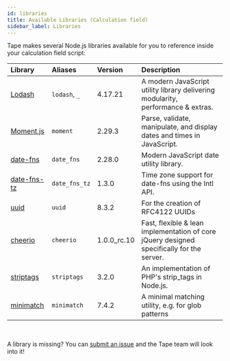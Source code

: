 ```yaml
---
id: libraries
title: Available Libraries (Calculation field)
sidebar_label: Libraries
---
```


Tape makes several Node.js libraries available for you to reference inside your calculation field script:

| Library                                                     | Aliases       | Version     | Description                                                                               |
| :---------------------------------------------------------- | :------------ | :---------- | :---------------------------------------------------------------------------------------- |
| [Lodash](https://lodash.com/)                               | `lodash`, `_` | 4.17.21     | A modern JavaScript utility library delivering modularity, performance & extras.          |
| [Moment.js](https://momentjs.com/)                          | `moment`      | 2.29.3      | Parse, validate, manipulate, and display dates and times in JavaScript.                   |
| [date-fns](https://date-fns.org/)                           | `date_fns`    | 2.28.0      | Modern JavaScript date utility library.                                                   |
| [date-fns-tz](https://date-fns.org/v2.28.0/docs/Time-Zones) | `date_fns_tz` | 1.3.0       | Time zone support for date-fns using the Intl API.                                        |
| [uuid](https://github.com/uuidjs/uuid#readme)               | `uuid`        | 8.3.2       | For the creation of RFC4122 UUIDs                                                         |
| [cheerio](https://cheerio.js.org/)                          | `cheerio`     | 1.0.0_rc.10 | Fast, flexible & lean implementation of core jQuery designed specifically for the server. |
| [striptags](https://github.com/ericnorris/striptags)        | `striptags`   | 3.2.0       | An implementation of PHP's strip_tags in Node.js.                                         |
| [minimatch](https://github.com/isaacs/minimatch)            | `minimatch`   | 7.4.2       | A minimal matching utility, e.g. for glob patterns                                        |

<br />

A library is missing? You can [submit an issue](https://github.com/tape-dev/developers.tapeapp.com/issues/new?body=Hey%20Tape%20Team%20%F0%9F%91%8B%0A%0AI%20would%20like%20to%20propose%20the%20following%20Node.js%20library%20to%20be%20included%20in%20the%20calculation%20field%3A%0A%0AName%3A%0AVersion%3A%0ANPM%20Link%3A%0AWhy%20it%20would%20be%20useful%20to%20me%3A%0A%0AThanks%21) and the Tape team will look into it!

<!--
Body of the GitHub new issue link:
Encode with: https://www.urlencoder.org/

Hey Tape Team 👋

I would like to propose the following Node.js library to be included in the calculation field:

Name:
Version:
NPM Link:
Why it would be useful to me:

Thanks!
-->

